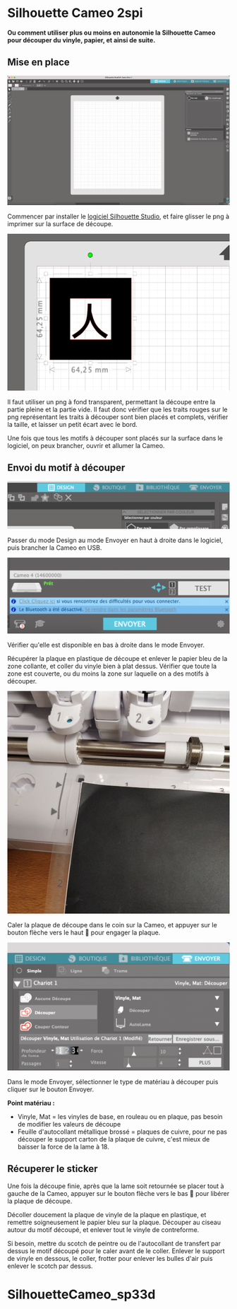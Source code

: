 # Silhouette Cameo 2spi

**Ou comment utiliser plus ou moins en autonomie la Silhouette Cameo pour découper du vinyle, papier, et ainsi de suite.**

<!--gif-->

## Mise en place

![Screenshot du logiciel](./images/screen1.png)

Commencer par installer le [logiciel Silhouette Studio](https://www.silhouettefr.fr/applications-logiciels/), et faire glisser le png à imprimer sur la surface de découpe.

![Screenshot du png](./images/screen2.png)

Il faut utiliser un png à fond transparent, permettant la découpe entre la partie pleine et la partie vide.
Il faut donc vérifier que les traits rouges sur le png représentant les traits à découper sont bien placés et complets, vérifier la taille, et laisser un petit écart avec le bord.

Une fois que tous les motifs à découper sont placés sur la surface dans le logiciel, on peux brancher, ouvrir et allumer la Cameo.

## Envoi du motif à découper

![Screenshot du logiciel en mode Design](./images/screen3.png)

Passer du mode Design au mode Envoyer en haut à droite dans le logiciel, puis brancher la Cameo en USB. 

![Screenshot de la machine dans le logiciel](./images/screen4.png)

Vérifier qu'elle est disponible en bas à droite dans le mode Envoyer.

Récupérer la plaque en plastique de découpe et enlever le papier bleu de la zone collante, et coller du vinyle bien à plat dessus. Vérifier que toute la zone est couverte, ou du moins la zone sur laquelle on a des motifs à découper.

![Screenshot de la plaque calée sur la machine](./images/screen5.png)

Caler la plaque de découpe dans le coin sur la Cameo, et appuyer sur le bouton flèche vers le haut 🔼 pour engager la plaque.

![Screenshot du logiciel en mode Envoyer](./images/screen6.png)

Dans le mode Envoyer, sélectionner le type de matériau à découper puis cliquer sur le bouton Envoyer.

**Point matériau :**
- Vinyle, Mat = les vinyles de base, en rouleau ou en plaque, pas besoin de modifier les valeurs de découpe
- Feuille d'autocollant métallique brossé = plaques de cuivre, pour ne pas découper le support carton de la plaque de cuivre, c'est mieux de baisser la force de la lame à 18.

## Récuperer le sticker

Une fois la découpe finie, après que la lame soit retournée se placer tout à gauche de la Cameo, appuyer sur le bouton flèche vers le bas 🔽 pour libérer la plaque de découpe.

Décoller doucement la plaque de vinyle de la plaque en plastique, et remettre soigneusement le papier bleu sur la plaque.
Découper au ciseau autour du motif découpé, et enlever tout le vinyle de contreforme. 

<!--gif d'enlever la contreforme-->

Si besoin, mettre du scotch de peintre ou de l'autocollant de transfert par dessus le motif découpé pour le caler avant de le coller. Enlever le support de vinyle en dessous, le coller, frotter pour enlever les bulles d'air puis enlever le scotch par dessus.
# SilhouetteCameo_sp33d
